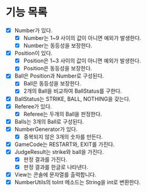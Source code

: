 # 기능 목록
- [x] Number가 있다.
  - [x] Number는 1~9 사이의 값이 아니면 예외가 발생한다.
  - [x] Number는 동등성을 보장한다.
- [x] Position이 있다.
  - [x] Position은 1~3 사이의 값이 아니면 예외가 발생한다.
  - [x] Position은 동등성을 보장한다.
- [x] Ball은 Position과 Number로 구성된다.
  - [x] Ball은 동등성을 보장한다.
  - [x] 2개의 Ball을 비교하여 BallStatus를 구한다.
- [x] BallStatus는 STRIKE, BALL, NOTHING을 갖는다.
- [x] Referee가 있다.
  - [x] Referee는 두개의 Ball을 판정한다.
- [x] Balls는 3개의 Ball로 구성된다.
- [x] NumberGenerator가 있다.
  - [x] 중복되지 않은 3개의 숫자를 만든다.
- [x] GameCode는 RESTART와, EXIT를 가진다. 
- [x] JudgeResult는 strike와 ball을 가진다.
  - [x] 판정 결과를 가진다.
  - [x] 판정 결과를 한글로 나타낸다.
- [x] View는 콘솔에 문자열를 출력합니다.
- [x] NumberUtils의 toInt 메소드는 String을 int로 변환한다.